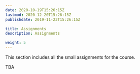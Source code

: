 ```yaml
---
date: 2020-10-19T15:26:15Z
lastmod: 2020-12-20T15:26:15Z 
publishdate: 2019-11-23T15:26:15Z

title: Assignments
description: Assignments

weight: 5
---
```


This section includes all the small assignments for the course.

TBA
